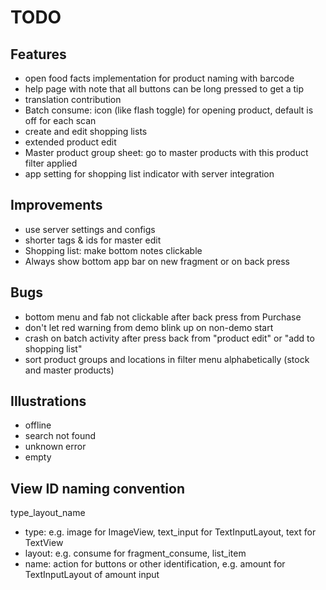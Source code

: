 # TODO

## Features

- open food facts implementation for product naming with barcode
- help page with note that all buttons can be long pressed to get a tip
- translation contribution
- Batch consume: icon (like flash toggle) for opening product, default is off for each scan
- create and edit shopping lists
- extended product edit
- Master product group sheet: go to master products with this product filter applied
- app setting for shopping list indicator with server integration

## Improvements
- use server settings and configs
- shorter tags & ids for master edit
- Shopping list: make bottom notes clickable
- Always show bottom app bar on new fragment or on back press

## Bugs

- bottom menu and fab not clickable after back press from Purchase
- don't let red warning from demo blink up on non-demo start
- crash on batch activity after press back from "product edit" or "add to shopping list"
- sort product groups and locations in filter menu alphabetically (stock and master products)

## Illustrations
- offline
- search not found
- unknown error
- empty

## View ID naming convention
type_layout_name
- type: e.g. image for ImageView, text_input for TextInputLayout, text for TextView
- layout: e.g. consume for fragment_consume, list_item
- name: action for buttons or other identification, e.g. amount for TextInputLayout of amount input